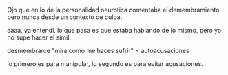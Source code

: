Ojo que en lo de la personalidad neurotica comentaba el demembramiento pero nunca desde un contexto de culpa.

aaaa, ya entendi, lo que pasa es que estaba hablando de lo mismo, pero yo no supe hacer el simil.

desmembrarce "mira como me haces sufrir" = autoacusaciones 

lo primero es para manipular, lo segundo es para evitar acusaciones.